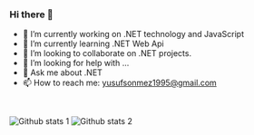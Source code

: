 ### Hi there 👋

- 🔭 I’m currently working on .NET technology and JavaScript
- 🌱 I’m currently learning .NET Web Api
- 👯 I’m looking to collaborate on .NET projects.
- 🤔 I’m looking for help with ...
- 💬 Ask me about .NET
- 📫 How to reach me: yusufsonmez1995@gmail.com

<br>


![Github stats 1](https://github-readme-stats.vercel.app/api?username=yusufsonmez&show_icons=true&theme=gradient) 
![Github stats 2](https://github-readme-stats.vercel.app/api?username=yusufsonmez&show_icons=true&theme=radical)
